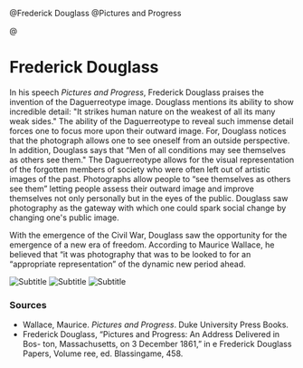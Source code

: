 @Frederick Douglass
@Pictures and Progress

@

# Frederick Douglass

In his speech *Pictures and Progress*, Frederick Douglass praises the invention of the Daguerreotype image. Douglass mentions its ability to show incredible detail: "It strikes human nature on the weakest of all its many weak sides." The ability of the Daguerreotype to reveal such immense detail forces one to focus more upon their outward image. For, Douglass notices that the photograph allows one to see oneself from an outside perspective. In addition, Douglass says that “Men of all conditions may see themselves as others see them." The Daguerreotype allows for the visual representation of the forgotten members of society who were often left out of artistic images of the past. Photographs allow people to “see themselves as others see them” letting people assess their outward image and improve themselves not only personally but in the eyes of the public. Douglass saw photography as the gateway with which one could spark social change by changing one's public image.

With the emergence of the Civil War, Douglass saw the opportunity for the emergence of a new era of freedom. According to Maurice Wallace, he believed that “it was photography that was to be looked to for an “appropriate representation” of the dynamic new period ahead.

![Subtitle][douglass1]
![Subtitle][douglass2]
![Subtitle][douglass3]

[douglass1]:../img/img5.png
[douglass2]:../img/img6.png
[douglass3]:../img/img7.png

### Sources
- Wallace, Maurice. *Pictures and Progress*. Duke University Press Books.
- Frederick Douglass, “Pictures and Progress: An Address Delivered in Bos- ton, Massachusetts, on 3 December 1861,” in  e Frederick Douglass Papers, Volume  ree, ed. Blassingame, 458.

